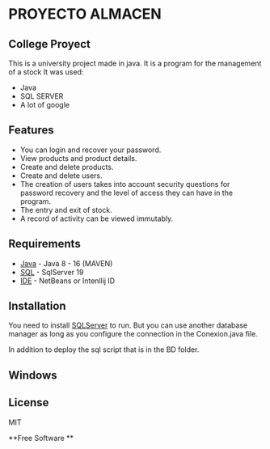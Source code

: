 # PROYECTO ALMACEN
## College Proyect


This is a university project made in java.
It is a program for the management of a stock 
It was used:
- Java
- SQL SERVER
- A lot of google
## Features

- You can login and recover your password.
- View products and product details.
- Create and delete products.
- Create and delete users.
- The creation of users takes into account security questions for password recovery and the level of access they can have in the program.
- The entry and exit of stock.
- A record of activity can be viewed immutably.

## Requirements


- [Java] - Java 8 - 16 (MAVEN)
- [SQL] - SqlServer 19
- [IDE] - NetBeans or Intenllij ID



## Installation

You need to install [SQLServer](https://www.microsoft.com/es-es/sql-server/sql-server-downloads)  to run.
But you can use another database manager as long as you configure the connection in the Conexion.java file.

In addition to deploy the sql script that is in the BD folder.


## Windows



## License

MIT

**Free Software **

   [Java]: <https://www.java.com/es/>
   [SQL]: <https://en.wikipedia.org/wiki/SQL>
   [IDE]: <https://netbeans.apache.org/>
